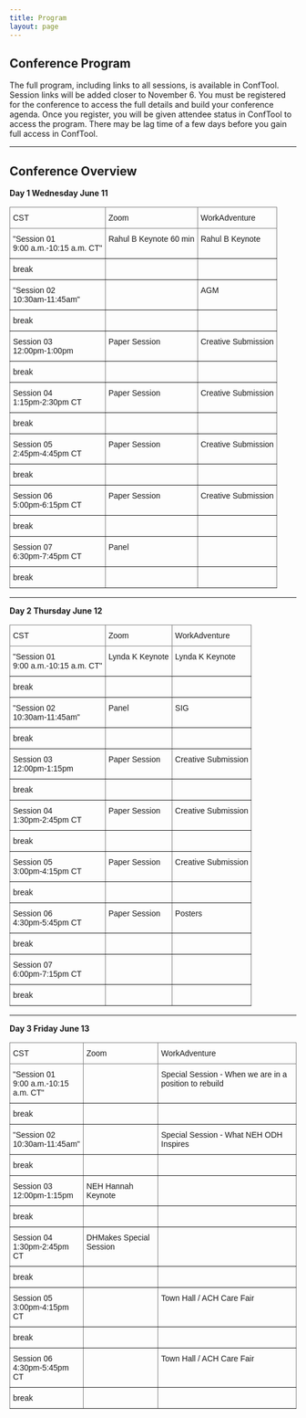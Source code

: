 ```yaml
---
title: Program
layout: page
---
```


## Conference Program

The full program, including links to all sessions, is available in ConfTool. Session links will be added closer to November 6. You must be registered for the conference to access the full details and build your conference agenda. 
Once you register, you will be given attendee status in ConfTool to access the program. There may be lag time of a few days before you gain full access in ConfTool.

---

## Conference Overview

<b>Day 1
Wednesday June 11</b>
<style type="text/css">
.tg  {border-collapse:collapse;border-spacing:0;}
.tg td{border-color:black;border-style:solid;border-width:1px;font-family:Arial, sans-serif;font-size:14px;
  overflow:hidden;padding:10px 5px;word-break:normal;}
.tg th{border-color:black;border-style:solid;border-width:1px;font-family:Arial, sans-serif;font-size:14px;
  font-weight:normal;overflow:hidden;padding:10px 5px;word-break:normal;}
.tg .tg-0pky{border-color:inherit;text-align:left;vertical-align:top}
</style>
<table class="tg table table-hover"><thead>
  <tr>
    <th scope="col" class="tg-0pky">CST</th>
    <th scope="col" class="tg-0pky">Zoom</th>
    <th scope="col" class="tg-0pky">WorkAdventure</th>
  </tr></thead>
<tbody>
  <tr>
    <td class="tg-0pky">"Session 01 <br>9:00 a.m.-10:15 a.m. CT"</td>
    <td class="tg-0pky">Rahul B Keynote 60 min</td>
    <td class="tg-0pky">Rahul B Keynote</td>
  </tr>
  <tr>
    <td class="tg-0pky">break</td>
    <td class="tg-0pky"></td>
    <td class="tg-0pky"></td>
  </tr>
  <tr>
    <td class="tg-0pky">"Session 02 <br>10:30am-11:45am"</td>
    <td class="tg-0pky"></td>
    <td class="tg-0pky">AGM</td>
  </tr>
  <tr>
    <td class="tg-0pky">break</td>
    <td class="tg-0pky"></td>
    <td class="tg-0pky"></td>
  </tr>
  <tr>
    <td class="tg-0pky">Session 03 <br>12:00pm-1:00pm</td>
    <td class="tg-0pky">Paper Session</td>
    <td class="tg-0pky">Creative Submission</td>
  </tr>
  <tr>
    <td class="tg-0pky">break</td>
    <td class="tg-0pky"></td>
    <td class="tg-0pky"></td>
  </tr>
  <tr>
    <td class="tg-0pky">Session 04 <br>1:15pm-2:30pm CT</td>
    <td class="tg-0pky">Paper Session</td>
    <td class="tg-0pky">Creative Submission</td>
  </tr>
  <tr>
    <td class="tg-0pky">break</td>
    <td class="tg-0pky"></td>
    <td class="tg-0pky"></td>
  </tr>
  <tr>
    <td class="tg-0pky">Session 05<br>2:45pm-4:45pm CT</td>
    <td class="tg-0pky">Paper Session</td>
    <td class="tg-0pky">Creative Submission</td>
  </tr>
  <tr>
    <td class="tg-0pky">break</td>
    <td class="tg-0pky"></td>
    <td class="tg-0pky"></td>
  </tr>
  <tr>
    <td class="tg-0pky">Session 06 <br>5:00pm-6:15pm CT<br></td>
    <td class="tg-0pky">Paper Session</td>
    <td class="tg-0pky">Creative Submission</td>
  </tr>
  <tr>
    <td class="tg-0pky">break</td>
    <td class="tg-0pky"></td>
    <td class="tg-0pky"></td>
  </tr>
  <tr>
    <td class="tg-0pky">Session 07<br>6:30pm-7:45pm CT<br></td>
    <td class="tg-0pky">Panel</td>
    <td class="tg-0pky"></td>
  </tr>
  <tr>
    <td class="tg-0pky">break</td>
    <td class="tg-0pky"></td>
    <td class="tg-0pky"></td>
  </tr>
</tbody></table>

<hr> 
<b>Day 2
Thursday June 12</b>
<style type="text/css">
.tg  {border-collapse:collapse;border-spacing:0;}
.tg td{border-color:black;border-style:solid;border-width:1px;font-family:Arial, sans-serif;font-size:14px;
  overflow:hidden;padding:10px 5px;word-break:normal;}
.tg th{border-color:black;border-style:solid;border-width:1px;font-family:Arial, sans-serif;font-size:14px;
  font-weight:normal;overflow:hidden;padding:10px 5px;word-break:normal;}
.tg .tg-0pky{border-color:inherit;text-align:left;vertical-align:top}
</style>
<table class="tg table table-hover"><thead>
  <tr>
    <th scope="col" class="tg-0pky">CST</th>
    <th scope="col" class="tg-0pky">Zoom</th>
    <th scope="col" class="tg-0pky">WorkAdventure</th>
  </tr></thead>
<tbody>
  <tr>
    <td class="tg-0pky">"Session 01 <br>9:00 a.m.-10:15 a.m. CT"</td>
    <td class="tg-0pky">Lynda K Keynote</td>
    <td class="tg-0pky">Lynda K Keynote</td>
  </tr>
  <tr>
    <td class="tg-0pky">break</td>
    <td class="tg-0pky"></td>
    <td class="tg-0pky"></td>
  </tr>
  <tr>
    <td class="tg-0pky">"Session 02 <br>10:30am-11:45am"</td>
    <td class="tg-0pky">Panel</td>
    <td class="tg-0pky">SIG</td>
  </tr>
  <tr>
    <td class="tg-0pky">break</td>
    <td class="tg-0pky"></td>
    <td class="tg-0pky"></td>
  </tr>
  <tr>
    <td class="tg-0pky">Session 03 <br>12:00pm-1:15pm</td>
    <td class="tg-0pky">Paper Session</td>
    <td class="tg-0pky">Creative Submission</td>
  </tr>
  <tr>
    <td class="tg-0pky">break</td>
    <td class="tg-0pky"></td>
    <td class="tg-0pky"></td>
  </tr>
  <tr>
    <td class="tg-0pky">Session 04 <br>1:30pm-2:45pm CT</td>
    <td class="tg-0pky">Paper Session</td>
    <td class="tg-0pky">Creative Submission</td>
  </tr>
  <tr>
    <td class="tg-0pky">break</td>
    <td class="tg-0pky"></td>
    <td class="tg-0pky"></td>
  </tr>
  <tr>
    <td class="tg-0pky">Session 05<br>3:00pm-4:15pm CT</td>
    <td class="tg-0pky">Paper Session</td>
    <td class="tg-0pky">Creative Submission</td>
  </tr>
  <tr>
    <td class="tg-0pky">break</td>
    <td class="tg-0pky"></td>
    <td class="tg-0pky"></td>
  </tr>
  <tr>
    <td class="tg-0pky">Session 06 <br>4:30pm-5:45pm CT<br></td>
    <td class="tg-0pky">Paper Session</td>
    <td class="tg-0pky">Posters</td>
  </tr>
  <tr>
    <td class="tg-0pky">break</td>
    <td class="tg-0pky"></td>
    <td class="tg-0pky"></td>
  </tr>
  <tr>
    <td class="tg-0pky">Session 07<br>6:00pm-7:15pm CT<br></td>
    <td class="tg-0pky"></td>
    <td class="tg-0pky"></td>
  </tr>
  <tr>
    <td class="tg-0pky">break</td>
    <td class="tg-0pky"></td>
    <td class="tg-0pky"></td>
  </tr>
</tbody></table>

<hr> 
<b>Day 3
Friday June 13</b>
<style type="text/css">
.tg  {border-collapse:collapse;border-spacing:0;}
.tg td{border-color:black;border-style:solid;border-width:1px;font-family:Arial, sans-serif;font-size:14px;
  overflow:hidden;padding:10px 5px;word-break:normal;}
.tg th{border-color:black;border-style:solid;border-width:1px;font-family:Arial, sans-serif;font-size:14px;
  font-weight:normal;overflow:hidden;padding:10px 5px;word-break:normal;}
.tg .tg-0pky{border-color:inherit;text-align:left;vertical-align:top}
</style>
<table class="tg table table-hover"><thead>
  <tr>
    <th scope="col" class="tg-0pky">CST</th>
    <th scope="col" class="tg-0pky">Zoom</th>
    <th scope="col" class="tg-0pky">WorkAdventure</th>
  </tr></thead>
<tbody>
  <tr>
    <td class="tg-0pky">"Session 01 <br>9:00 a.m.-10:15 a.m. CT"</td>
    <td class="tg-0pky"></td>
    <td class="tg-0pky">Special Session - When we are in a position to rebuild	
	</td>
  </tr>
  <tr>
    <td class="tg-0pky">break</td>
    <td class="tg-0pky"></td>
    <td class="tg-0pky"></td>
  </tr>
  <tr>
    <td class="tg-0pky">"Session 02 <br>10:30am-11:45am"</td>
    <td class="tg-0pky"></td>
    <td class="tg-0pky">Special Session - What NEH ODH Inspires	</td>
  </tr>
  <tr>
    <td class="tg-0pky">break</td>
    <td class="tg-0pky"></td>
    <td class="tg-0pky"></td>
  </tr>
  <tr>
    <td class="tg-0pky">Session 03 <br>12:00pm-1:15pm</td>
    <td class="tg-0pky">NEH Hannah Keynote	</td>
    <td class="tg-0pky"></td>
  </tr>
  <tr>
    <td class="tg-0pky">break</td>
    <td class="tg-0pky"></td>
    <td class="tg-0pky"></td>
  </tr>
  <tr>
    <td class="tg-0pky">Session 04 <br>1:30pm-2:45pm CT</td>
    <td class="tg-0pky">DHMakes Special Session</td>
    <td class="tg-0pky"></td>
  </tr>
  <tr>
    <td class="tg-0pky">break</td>
    <td class="tg-0pky"></td>
    <td class="tg-0pky"></td>
  </tr>
  <tr>
    <td class="tg-0pky">Session 05<br>3:00pm-4:15pm CT</td>
    <td class="tg-0pky"></td>
    <td class="tg-0pky">Town Hall / ACH Care Fair	</td>
  </tr>
  <tr>
    <td class="tg-0pky">break</td>
    <td class="tg-0pky"></td>
    <td class="tg-0pky"></td>
  </tr>
  <tr>
    <td class="tg-0pky">Session 06 <br>4:30pm-5:45pm CT<br></td>
    <td class="tg-0pky"></td>
    <td class="tg-0pky">Town Hall / ACH Care Fair	</td>
  </tr>
  <tr>
    <td class="tg-0pky">break</td>
    <td class="tg-0pky"></td>
    <td class="tg-0pky"></td>
  </tr>
</tbody></table>